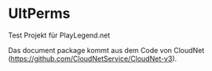 # UltPerms
Test Projekt für PlayLegend.net

Das document package kommt aus dem Code von CloudNet (https://github.com/CloudNetService/CloudNet-v3).
